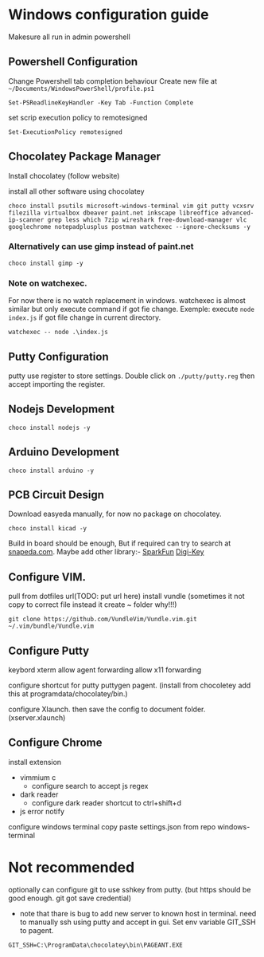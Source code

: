 # Windows configuration guide
Makesure all run in admin powershell

## Powershell Configuration
Change Powershell tab completion behaviour
Create new file at ```~/Documents/WindowsPowerShell/profile.ps1```
```
Set-PSReadlineKeyHandler -Key Tab -Function Complete
```
set scrip execution policy to remotesigned
```
Set-ExecutionPolicy remotesigned
```

## Chocolatey Package Manager
Install chocolatey (follow website)

install all other software using chocolatey
```
choco install psutils microsoft-windows-terminal vim git putty vcxsrv filezilla virtualbox dbeaver paint.net inkscape libreoffice advanced-ip-scanner grep less which 7zip wireshark free-download-manager vlc googlechrome notepadplusplus postman watchexec --ignore-checksums -y
```

### Alternatively can use gimp instead of paint.net
```
choco install gimp -y
```

### Note on watchexec.
For now there is no watch replacement in windows.
watchexec is almost similar but only execute command if got fie change.
Exemple: execute ```node index.js``` if got file change in current directory.
```
watchexec -- node .\index.js
```

## Putty Configuration

putty use register to store settings. Double click on ```./putty/putty.reg``` then accept importing the register.

## Nodejs Development
```
choco install nodejs -y
```

## Arduino Development
```
choco install arduino -y
```

## PCB Circuit Design
Download easyeda manually, for now no package on chocolatey.
```
choco install kicad -y
```
Build in board should be enough, But if required can try to search at [snapeda.com](https://www.snapeda.com/kicad/).
Maybe add other library:-
[SparkFun](https://github.com/sparkfun/SparkFun-KiCad-Libraries.git)
[Digi-Key](https://github.com/Digi-Key/digikey-kicad-library.git)


## Configure VIM.
pull from dotfiles url(TODO: put url here)
install vundle (sometimes it not copy to correct file instead it create ~ folder why!!!)
```
git clone https://github.com/VundleVim/Vundle.vim.git ~/.vim/bundle/Vundle.vim
```

## Configure Putty
keybord xterm
allow agent forwarding
allow x11 forwarding

configure shortcut for putty puttygen pagent. (install from chocoletey add this at programdata/chocolatey/bin.)

configure Xlaunch. then save the config to document folder. (xserver.xlaunch)

## Configure Chrome
install extension
  - vimmium c
      - configure search to accept js regex
  - dark reader
      - configure dark reader shortcut to ctrl+shift+d
  - js error notify

configure windows terminal
copy paste settings.json from repo windows-terminal


# Not recommended
optionally can configure git to use sshkey from putty. (but https should be good enough. git got save credential)
  - note that thare is bug to add new server to known host in terminal. need to manually ssh using putty and accept in gui.
Set env variable GIT_SSH to pagent.
```
GIT_SSH=C:\ProgramData\chocolatey\bin\PAGEANT.EXE
```
